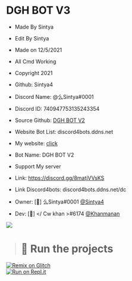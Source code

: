 # DGH BOT V3

- Made By Sintya
- Edit By Sintya

- Made on 12/5/2021
- All Cmd Working
- Copyright 2021
- Github: Sintya4
- Discord Name: @么Sintya#0001
- Discord ID: 740947753135243354
- Source Github: [DGH BOT V2](https://github.com/Sintya4/PREMIUM-DGH-BOT-V3)
- Website Bot List: discord4bots.ddns.net
- My website: [click](https://dgh-bot.ddns.net)
- Bot Name: DGH BOT V2
- Support My server 
- Link: https://discord.gg/8matjVVsKS
- Link Discord4bots: discord4bots.ddns.net/dc
- Owner: [👑] 么Sintya#0001 [@Sintya4](https://github.com/Sintya4)
- Dev: [🔧] </ Cw khan >#6174 [@Khanmanan](https://github.com/Khanmanan)

<a href="https://discord4bots.ddns.net/bot/849903077690572800">
<img src="https://discord4bots.ddns.net/bot/849903077690572800/widget"/>
 </a>  

> # 💨 Run the projects

[![Remix on Glitch](https://cdn.glitch.com/2703baf2-b643-4da7-ab91-7ee2a2d00b5b%2Fremix-button.svg)](https://glitch.com/edit/#!/import/github/sintya4/PREMIUM-DGH-BOT-V3)<br>
[![Run on Repl.it](https://repl.it/badge/github/vcodes-xyz/bot-list)](https://repl.it/github/sintya4/PREMIUM-DGH-BOT-V3)<br>
